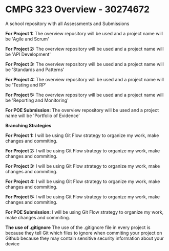 # CMPG 323 Overview - 30274672
A school repository with all Assessments and Submissions

**For Project 1:** The overview repository will be used and a project name will be 'Agile and Scrum' 

**For Project 2:** The overview repository will be used and a project name will be 'API Development'

**For Project 3:** The overview repository will be used and a project name will be 'Standards and Patterns'

**For Project 4:** The overview repository will be used and a project name will be 'Testing and RP'

**For Project 5:** The overview repository will be used and a project name will be 'Reporting and Monitoring'

**For POE Submission:** The overview repository will be used and a project name will be 'Portfolio of Evidence'



**Branching Strategies**

**For Project 1:** I will be using Git Flow strategy to organize my work, make changes and commiting.

**For Project 2:** I will be using Git Flow strategy to organize my work, make changes and commiting.

**For Project 3:** I will be using Git Flow strategy to organize my work, make changes and commiting.

**For Project 4:** I will be using Git Flow strategy to organize my work, make changes and commiting.

**For Project 5:** I will be using Git Flow strategy to organize my work, make changes and commiting.

**For POE Submission:** I will be using Git Flow strategy to organize my work, make changes and commiting.


**The use of .gitignore**
The use of the .gitignore file in every project is because they tell Git which files to ignore when commiting
your project on Github because they may contain sensitive security information about your device

